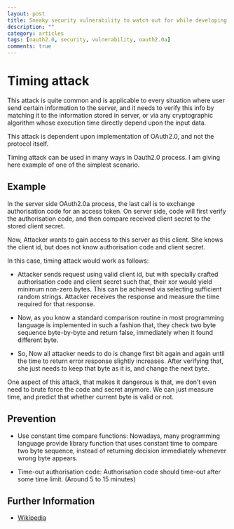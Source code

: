 ```yaml
---
layout: post
title: Sneaky security vulnerability to watch out for while developing server side OAuth2.0a
description: ""
category: articles
tags: [oauth2.0, security, vulnerability, oauth2.0a]
comments: true
---
```


Timing attack
=============
This attack is quite common and is applicable to every situation where user send certain information to the server, and it needs to verify this info by matching it to the information stored in server, or via any cryptographic algorithm whose execution time directly depend upon the input data.

This attack is dependent upon implementation of OAuth2.0, and not the protocol itself.

Timing attack can be used in many ways in Oauth2.0 process. I am giving here example of one of the simplest scenario.


Example
-------
In the server side OAuth2.0a process, the last call is to exchange authorisation code
for an access token. On server side, code will first verify the authorisation code, and then compare received client secret to the stored client secret.

Now, Attacker wants to gain access to this server as this client. She knows the client id, but does not know authorisation code and client secret. 

In this case, timing attack would work as follows:

* Attacker sends request using valid client id, but with specially crafted authorisation code and client secret such that, their xor would yield minimum non-zero bytes. This can be achieved via selecting sufficient random strings. Attacker receives the response and measure the time required for that response.

* Now, as you know a standard comparison routine in most programming language is implemented in such a fashion that, they check two byte sequence byte-by-byte and return false, immediately when it found different byte.

* So, Now all attacker needs to do is change first bit again and again until the time to return error response slightly increases. After verifying that, she just needs to keep that byte as it is, and change the next byte.

One aspect of this attack, that makes it dangerous is that, we don't even need to brute force the code and secret anymore. We can just measure time, and predict that whether current byte is valid or not.


Prevention
----------
* Use constant time compare functions: Nowadays, many programming language provide library function that uses constant time to compare two byte sequence, instead of returning decision immediately whenever wrong byte appears.

* Time-out authorisation code: Authorisation code should time-out after some time limit. (Around 5 to 15 minutes)


Further Information
-------------------
* [Wikipedia](https://en.wikipedia.org/wiki/Timing_attack)





 



